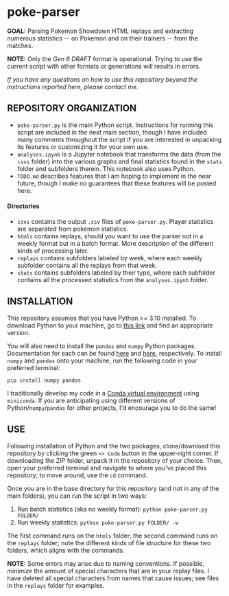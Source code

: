 # poke-parser
**GOAL:** Parsing Pokemon Showdown HTML replays and extracting numerous statistics -- on Pokemon and on their trainers -- from the matches.

**NOTE:** Only the _Gen 6 DRAFT_ format is operational. Trying to use the current script with other formats or generations will results in errors.

*If you have any questions on how to use this repository beyond the instructions reported here, please contact me.*


## REPOSITORY ORGANIZATION 
- `poke-parser.py` is the main Python script. Instructions for running this script are included in the next main section, though I have included many comments throughout the script if you are interested in unpacking its features or customizing it for your own use.
- `analyses.ipynb` is a Jupyter notebook that transforms the data (from the `csvs` folder) into the various graphs and final statistics found in the `stats` folder and subfolders therein. This notebook also uses Python. 
- `TODO.md` describes features that I am hoping to implement in the near future, though I make no guarantees that these features will be posted here. 

#### Directories 
- `csvs` contains the output `.csv` files of `poke-parser.py`. Player statistics are separated from pokemon statistics. 
- `htmls` contains replays, should you want to use the parser not in a weekly format but in a batch format. More description of the different kinds of processing later. 
- `replays` contains subfolders labeled by week, where each weekly subfolder contains all the replays from that week.
- `stats` contains subfolders labeled by their type, where each subfolder contains all the processed statistics from the `analyses.ipynb` folder. 

## INSTALLATION
This repository assumes that you have Python >= 3.10 installed. To download Python to your machine, go to [this link](https://www.python.org/downloads/) and find an appropriate version.

You will also need to install the `pandas` and `numpy` Python packages. Documentation for each can be found [here](https://pandas.pydata.org/) and [here](https://numpy.org/), respectively. To install `numpy` and `pandas` onto your machine, run the following code in your preferred terminal:


```pip install numpy pandas```


I traditionally develop my code in a [Conda virtual environment](https://conda.io/projects/conda/en/latest/user-guide/tasks/manage-environments.html) using `miniconda`. If you are anticipating using different versions of Python/`numpy`/`pandas` for other projects, I'd encourage you to do the same!

## USE
Following installation of Python and the two packages, clone/download this repository by clicking the green `<> Code` button in the upper-right corner. If downloading the ZIP folder, unpack it in the repository of your choice. Then, open your preferred terminal and navigate to where you've placed this repository; to move around, use the `cd` command.

Once you are in the base directory for this repository (and not in any of the main folders), you can run the script in two ways:
1. Run batch statistics (aka no weekly format): `python poke-parser.py FOLDER/`
2. Run weekly statistics: `python poke-parser.py FOLDER/ -w`

The first command runs on the `htmls` folder; the second command runs on the `replays` folder; note the different kinds of file structure for these two folders, which aligns with the commands.

**NOTE:** Some errors may arise due to naming conventions. If possible, *minimize* the amount of special characters that are in your replay files. I have deleted all special characters from names that cause issues; see files in the `replays` folder for examples.




